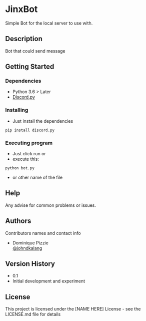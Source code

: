 # JinxBot
Simple Bot for the local server to use with.
## Description
Bot that could send message
## Getting Started
### Dependencies
* Python 3.6 > Later
* [Discord.py](https://pypi.org/project/discord.py/)
### Installing
* Just install the dependencies
```
pip install discord.py
```
### Executing program
* Just click run or
* execute this:
```
python bot.py 
```
* or other name of the file

## Help
Any advise for common problems or issues.

## Authors
Contributors names and contact info
* Dominique Pizzie  
[@johndkalang](https://twitter.com/johndkalang)
## Version History
* 0.1
* Initial development and experiment

## License
This project is licensed under the [NAME HERE] License - see the LICENSE.md file for details